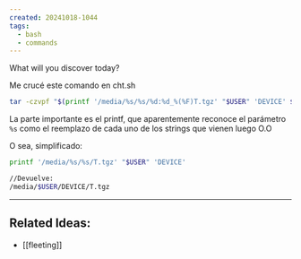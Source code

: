 ```yaml
---
created: 20241018-1044
tags:
  - bash
  - commands
---
```


What will you discover today?

Me crucé este comando en cht.sh 
```bash
tar -czvpf "$(printf '/media/%s/%s/%d:%d_%(%F)T.tgz' "$USER" 'DEVICE' ${UID:-`id -u`} ${GID:-`id -g`} -1)" "$HOME"
```

La parte importante es el printf, que aparentemente reconoce el parámetro `%s` como el reemplazo de cada uno de los strings que vienen luego O.O

O sea, simplificado:

``` bash
printf '/media/%s/%s/T.tgz' "$USER" 'DEVICE'

//Devuelve:
/media/$USER/DEVICE/T.tgz
```


---
## Related Ideas:
* [[fleeting]]
